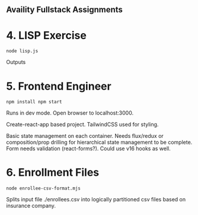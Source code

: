 ## Availity Fullstack Assignments

# 4. LISP Exercise

`node lisp.js`

Outputs

# 5. Frontend Engineer

`npm install
npm start`

Runs in dev mode. Open browser to localhost:3000.

Create-react-app based project. TailwindCSS used for styling.

Basic state management on each container. Needs flux/redux or composition/prop drilling for
hierarchical state management to be complete. Form needs validation (react-forms?). Could 
use v16 hooks as well.

# 6. Enrollment Files

`node enrollee-csv-format.mjs`

Splits input file ./enrollees.csv into logically partitioned csv files based on insurance company.